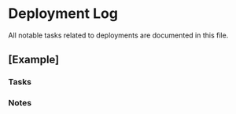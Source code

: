 # Deployment Log

All notable tasks related to deployments are documented in this file.

## [Example]

### Tasks

<!--- Describe the things that have to be done before and/or after a deployment -->

### Notes

<!--- Anything that we should remember about this deployment -->
